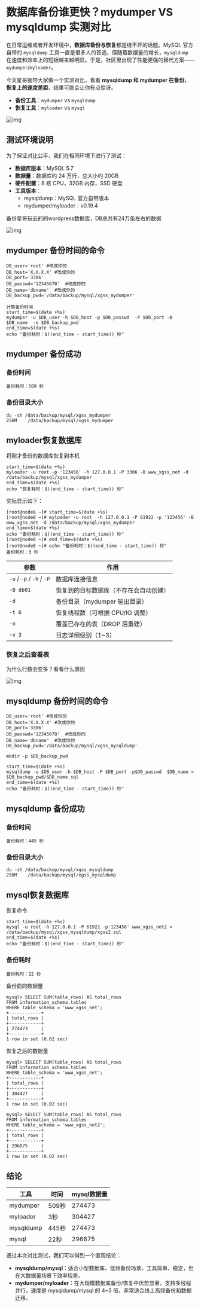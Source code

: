 # 数据库备份谁更快？mydumper VS mysqldump 实测对比



在日常运维或者开发环境中，**数据库备份与恢复**都是绕不开的话题。MySQL 官方自带的 `mysqldump` 工具一直是很多人的首选，但随着数据量的增长，`mysqldump` 在速度和效率上的短板越来越明显。于是，社区里出现了性能更强的替代方案——`mydumper`/`myloader`。

今天星哥就带大家做一个实测对比，看看 **mysqldump 和 mydumper 在备份、恢复上的速度差距**，结果可能会让你有点惊讶。

- **备份工具**：`mydumper` vs `mysqldump`
- **恢复工具**：`myloader` vs `mysql`

![img](https://imgoss.xgss.net/picgo-tx2025/QQ_1757758263065.png?tx)

## 测试环境说明

为了保证对比公平，我们在相同环境下进行了测试：

- **数据库版本**：MySQL 5.7
- **数据量**：数据库约 24 万行，总大小约 20GB
- **硬件配置**：8 核 CPU，32GB 内存，SSD 硬盘
- **工具版本**：  
  - mysqldump：MySQL 官方自带版本  
  - mydumper/myloader：v0.19.4

备份星哥玩云的的wordpress数据库，DB总共有24万条左右的数据

![img](https://imgoss.xgss.net/picgo-tx2025/QQ_1757663730310.png?tx)



## mydumper 备份时间的命令

```
DB_user='root' #改成你的
DB_host='X.X.X.X' #改成你的
DB_port='3306'
DB_passwd='12345678'  #改成你的
DB_name='dbname'  #改成你的
DB_backup_pwd='/data/backup/mysql/xgss_mydumper'

计算备份时间
start_time=$(date +%s)
mydumper -u $DB_user -h $DB_host -p $DB_passwd  -P $DB_port -B $DB_name  -o $DB_backup_pwd
end_time=$(date +%s)
echo "备份耗时：$((end_time - start_time)) 秒"

```



## mydumper  备份成功

### 备份时间

```
备份耗时：509 秒
```

### 备份目录大小

```
du -sh /data/backup/mysql/xgss_mydumper
256M    /data/backup/mysql/xgss_mydumper
```

## myloader恢复数据库

将刚才备份的数据库恢复到本机

```
start_time=$(date +%s)
myloader -u root -p '123456' -h 127.0.0.1 -P 3306 -B www_xgss_net -d /data/backup/mysql/xgss_mydumper
end_time=$(date +%s)
echo "恢复耗时：$((end_time - start_time)) 秒"

```

实际显示如下：

```
[root@node8 ~]# start_time=$(date +%s)
[root@node8 ~]# myloader -u root  -h 127.0.0.1 -P 61922 -p '123456' -B www_xgss_net -d /data/backup/mysql/xgss_mydumper
end_time=$(date +%s)
echo "备份耗时：$((end_time - start_time)) 秒"
[root@node8 ~]# end_time=$(date +%s)
[root@node8 ~]# echo "备份耗时：$((end_time - start_time)) 秒"
备份耗时：3 秒
```



| 参数                      | 作用                                   |
| ------------------------- | -------------------------------------- |
| `-u` / `-p` / `-h` / `-P` | 数据库连接信息                         |
| `-B db01`                 | 恢复到的目标数据库（不存在会自动创建） |
| `-d`                      | 备份目录（mydumper 输出目录）          |
| `-t 6`                    | 恢复线程数（可根据 CPU/IO 调整）       |
| `-o`                      | 覆盖已存在的表（DROP 后重建）          |
| `-v 3`                    | 日志详细级别（1~3）                    |

### 恢复之后查看表

为什么行数会变多？看看什么原因

![img](https://imgoss.xgss.net/picgo-tx2025/QQ_1757666191025.png?tx)



## mysqldump 备份时间的命令

```
DB_user='root' #改成你的
DB_host='X.X.X.X' #改成你的
DB_port='3306'
DB_passwd='12345678'  #改成你的
DB_name='dbname'  #改成你的
DB_backup_pwd='/data/backup/mysql/xgss_mysqldump'

mkdir -p $DB_backup_pwd

start_time=$(date +%s)
mysqldump -u $DB_user -h $DB_host -P $DB_port -p$DB_passwd  $DB_name > $DB_backup_pwd/$DB_name.sql
end_time=$(date +%s)
echo "备份耗时：$((end_time - start_time)) 秒"
```

## mysqldump 备份成功

### 备份时间

```
备份耗时：445 秒
```

### 备份目录大小

```
du -sh /data/backup/mysql/xgss_mysqldump
256M    /data/backup/mysql/xgss_mysqldump
```



## mysql恢复数据库

恢复命令

```
start_time=$(date +%s)
mysql -u root -h 127.0.0.1 -P 61922 -p'123456' www_xgss_net2 < /data/backup/mysql/xgss_mysqldump/xgss2.sql
end_time=$(date +%s)
echo "备份耗时：$((end_time - start_time)) 秒"
```

### 备份耗时

```
备份耗时：22 秒
```

备份前的数据量

```
mysql> SELECT SUM(table_rows) AS total_rows
FROM information_schema.tables
WHERE table_schema = 'www_xgss_net';
+------------+
| total_rows |
+------------+
| 274473     |
+------------+
1 row in set (0.02 sec)
```



恢复之后的数据量

```
mysql> SELECT SUM(table_rows) AS total_rows
FROM information_schema.tables
WHERE table_schema = 'www_xgss_net';
+------------+
| total_rows |
+------------+
| 304427     |
+------------+
1 row in set (0.02 sec)

mysql> SELECT SUM(table_rows) AS total_rows
FROM information_schema.tables
WHERE table_schema = 'www_xgss_net2';
+------------+
| total_rows |
+------------+
| 296875     |
+------------+
1 row in set (0.02 sec)
```



## 结论

| 工具      | 时间  | mysql数据量 |
| --------- | ----- | ----------- |
| mydumper  | 509秒 | 274473      |
| myloader  | 3秒   | 304427      |
| mysqldump | 445秒 | 274473      |
| mysql     | 22秒  | 296875      |

通过本次对比测试，我们可以得到一个直观结论：

- **mysqldump/mysql**：适合小型数据库、低频备份场景，工具简单、稳定，但在大数据量场景下效率较差。
- **mydumper/myloader**：在大规模数据库备份/恢复中优势显著，支持多线程并行，速度是 mysqldump/mysql 的 4~5 倍，非常适合线上高频备份和数据迁移。